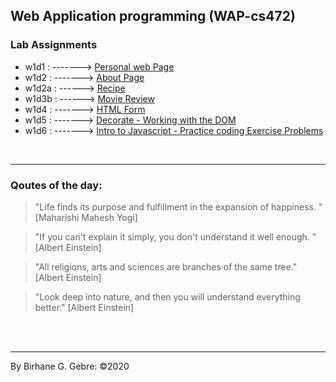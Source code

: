 ## Web Application programming (WAP-cs472)
### Lab Assignments

- w1d1 : -------> [Personal web Page](https://birhanegg.github.io/cs472/lab1/)
- w1d2 :  -------> [About Page](https://birhanegg.github.io/cs472/lab2/about.html)
- w1d2a : ------> [Recipe](https://birhanegg.github.io/cs472/w1d2recipe/index.html) 
- w1d3b :   ------> [Movie Review](https://birhanegg.github.io/cs472/w1d3b/tmnt.html)
- w1d4 :   -------> [HTML Form](https://birhanegg.github.io/cs472/w1d4/index.html)
- w1d5 :   -------> [Decorate - Working with the DOM](https://birhanegg.github.io/cs472/w1d4/index.html)
- w1d6 :   -------> [Intro to Javascript - Practice coding Exercise Problems](https://birhanegg.github.io/cs472/w1d4/index.html)

<br><hr> 
###  Qoutes of the day: 

> "Life finds its purpose and fulfillment in the expansion of happiness.  " [Maharishi Mahesh Yogi]

> "If you can't explain it simply, you don't understand it well enough. " [Albert Einstein]

> "All religions, arts and sciences are branches of the same tree." [Albert Einstein]

> "Look deep into nature, and then you will understand everything better." [Albert Einstein]



<br><br><hr>
By Birhane G. Gebre: &copy;2020